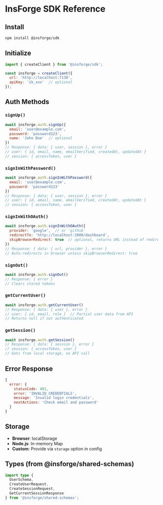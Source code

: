 # InsForge SDK Reference

## Install
```bash
npm install @insforge/sdk
```

## Initialize
```javascript
import { createClient } from '@insforge/sdk';

const insforge = createClient({
  url: 'http://localhost:7130',
  apiKey: 'ik_xxx'  // optional
});
```

## Auth Methods

### `signUp()`
```javascript
await insforge.auth.signUp({
  email: 'user@example.com',
  password: 'password123',
  name: 'John Doe'  // optional
})
// Response: { data: { user, session }, error }
// user: { id, email, name, emailVerified, createdAt, updatedAt }
// session: { accessToken, user }
```

### `signInWithPassword()`
```javascript
await insforge.auth.signInWithPassword({
  email: 'user@example.com',
  password: 'password123'
})
// Response: { data: { user, session }, error }
// user: { id, email, name, emailVerified, createdAt, updatedAt }
// session: { accessToken, user }
```

### `signInWithOAuth()`
```javascript
await insforge.auth.signInWithOAuth({
  provider: 'google',  // or 'github'
  redirectTo: 'http://localhost:3000/dashboard',
  skipBrowserRedirect: true  // optional, returns URL instead of redirecting
})
// Response: { data: { url, provider }, error }
// Auto-redirects in browser unless skipBrowserRedirect: true
```

### `signOut()`
```javascript
await insforge.auth.signOut()
// Response: { error }
// Clears stored tokens
```

### `getCurrentUser()`
```javascript
await insforge.auth.getCurrentUser()
// Response: { data: { user }, error }
// user: { id, email, role }  // Partial user data from API
// Returns null if not authenticated
```

### `getSession()`
```javascript
await insforge.auth.getSession()
// Response: { data: { session }, error }
// session: { accessToken, user }
// Gets from local storage, no API call
```

## Error Response
```javascript
{
  error: {
    statusCode: 401,
    error: 'INVALID_CREDENTIALS',
    message: 'Invalid login credentials',
    nextActions: 'Check email and password'
  }
}
```

## Storage
- **Browser**: localStorage
- **Node.js**: In-memory Map
- **Custom**: Provide via `storage` option in config

## Types (from @insforge/shared-schemas)
```typescript
import type {
  UserSchema,
  CreateUserRequest,
  CreateSessionRequest,
  GetCurrentSessionResponse
} from '@insforge/shared-schemas';
```